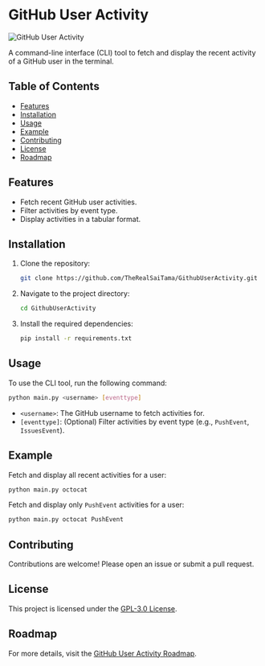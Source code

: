 # GitHub User Activity

![GitHub User Activity](https://img.shields.io/badge/GitHub-User%20Activity-blue)

A command-line interface (CLI) tool to fetch and display the recent activity of a GitHub user in the terminal.

## Table of Contents

- [Features](#features)
- [Installation](#installation)
- [Usage](#usage)
- [Example](#example)
- [Contributing](#contributing)
- [License](#license)
- [Roadmap](#roadmap)

## Features

- Fetch recent GitHub user activities.
- Filter activities by event type.
- Display activities in a tabular format.

## Installation

1. Clone the repository:
   ```bash
   git clone https://github.com/TheRealSaiTama/GithubUserActivity.git
   ```

2. Navigate to the project directory:
   ```bash
   cd GithubUserActivity
   ```

3. Install the required dependencies:
   ```bash
   pip install -r requirements.txt
   ```

## Usage

To use the CLI tool, run the following command:

```bash
python main.py <username> [eventtype]
```

- `<username>`: The GitHub username to fetch activities for.
- `[eventtype]`: (Optional) Filter activities by event type (e.g., `PushEvent`, `IssuesEvent`).

## Example

Fetch and display all recent activities for a user:

```bash
python main.py octocat
```

Fetch and display only `PushEvent` activities for a user:

```bash
python main.py octocat PushEvent
```

## Contributing

Contributions are welcome! Please open an issue or submit a pull request.

## License

This project is licensed under the [GPL-3.0 License](LICENSE).

## Roadmap

For more details, visit the [GitHub User Activity Roadmap](https://roadmap.sh/projects/github-user-activity).
